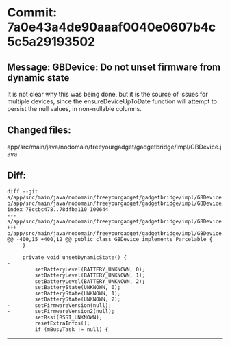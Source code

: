 # Commit: 7a0e43a4de90aaaf0040e0607b4c5c5a29193502
## Message: GBDevice: Do not unset firmware from dynamic state

It is not clear why this was being done, but it is the source of issues
for multiple devices, since the ensureDeviceUpToDate function will
attempt to persist the null values, in non-nullable columns.
## Changed files:
app/src/main/java/nodomain/freeyourgadget/gadgetbridge/impl/GBDevice.java

## Diff:
```
diff --git a/app/src/main/java/nodomain/freeyourgadget/gadgetbridge/impl/GBDevice.java b/app/src/main/java/nodomain/freeyourgadget/gadgetbridge/impl/GBDevice.java
index 78ccbc478..78dfba110 100644
--- a/app/src/main/java/nodomain/freeyourgadget/gadgetbridge/impl/GBDevice.java
+++ b/app/src/main/java/nodomain/freeyourgadget/gadgetbridge/impl/GBDevice.java
@@ -400,15 +400,12 @@ public class GBDevice implements Parcelable {
     }
 
     private void unsetDynamicState() {
-
         setBatteryLevel(BATTERY_UNKNOWN, 0);
         setBatteryLevel(BATTERY_UNKNOWN, 1);
         setBatteryLevel(BATTERY_UNKNOWN, 2);
         setBatteryState(UNKNOWN, 0);
         setBatteryState(UNKNOWN, 1);
         setBatteryState(UNKNOWN, 2);
-        setFirmwareVersion(null);
-        setFirmwareVersion2(null);
         setRssi(RSSI_UNKNOWN);
         resetExtraInfos();
         if (mBusyTask != null) {
```
-----------------------------------
